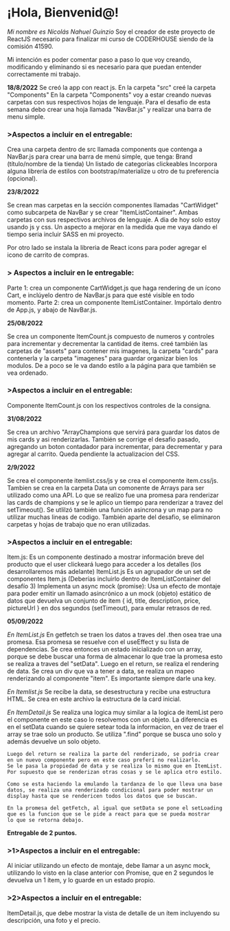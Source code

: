 # ¡Hola, Bienvenid@!

*Mi nombre es Nicolás Nahuel Guinzio*
Soy el creador de este proyecto de ReactJS necesario para finalizar mi curso de CODERHOUSE siendo de la comisión 41590.

Mi intención es poder comentar paso a paso lo que voy creando, modificando y eliminando si es necesario para que puedan entender correctamente mi trabajo.


**18/8/2022**
Se creó la app con react js.
En la carpeta "src" creé la carpeta "Components"
En la carpeta "Components" voy a estar creando nuevas carpetas con sus respectivos hojas de lenguaje.
Para el desafio de esta semana debo crear una hoja llamada "NavBar.js" y realizar una barra de menu simple.

### >Aspectos a incluir en el entregable:
Crea una carpeta dentro de src llamada components que contenga a NavBar.js para crear una barra de menú simple, que tenga:
Brand (título/nombre de la tienda)
Un listado de categorías clickeables
Incorpora alguna librería de estilos con bootstrap/materialize u otro de tu preferencia (opcional).


**23/8/2022**

Se crean mas carpetas en la sección componentes llamadas "CartWidget" como subcarpeta de NavBar y se crear "ItemListContainer".
Ambas carpetas con sus respectivos archivos de lenguaje. 
A dia de hoy solo estoy usando js y css. Un aspecto a mejorar en la medida que me vaya dando el tiempo seria incluir SASS en mi proyecto.

Por otro lado se instala la libreria de React icons para poder agregar el icono de carrito de compras. 


### > Aspectos a incluir en le entregable: 
Parte 1: crea un componente CartWidget.js que haga rendering de un ícono Cart, e inclúyelo dentro de NavBar.js para que esté visible en todo momento.
Parte 2: crea un componente ItemListContainer. Impórtalo dentro de App.js, y abajo de NavBar.js. 


**25/08/2022**

Se crea un componente  ItemCount.js compuesto de numeros y controles para incrementar y decrementar la cantidad de items.
creé también las carpetas de "assets" para contener mis imagenes, la carpeta "cards" para contenerla y la carpeta "imagenes" para guardar organizar bien los modulos.
De a poco se le va dando estilo a la página para que también se vea ordenado.


### >Aspectos a incluir en el entregable:
Componente ItemCount.js con los respectivos controles de la consigna.


**31/08/2022** 

Se crea un archivo "ArrayChampions que servirá para guardar los datos de mis cards y asi renderizarlas. 
También se corrige el desafio pasado, agregando un boton contadador para incrementar, para decrementar y para agregar al carrito.
Queda pendiente la actualizacion del CSS.


**2/9/2022**


Se crea el componente itemlist.css/js y se crea el componente item.css/js. Tambien se crea en la carpeta Data un comonente de Arrays para ser utilizado como una API. 
Lo que se realizo fue una promesa para renderizar las cards de champions y se le aplico un tiempo para renderizar a travez del setTimeout(). Se utlilzó también una función asincrona y un map para no utilizar muchas lineas de codigo. 
También aparte del desafio, se eliminaron carpetas y hojas de trabajo que no eran utilizadas.


### >Aspectos a incluir en el entregable:
Item.js: Es un componente destinado a mostrar información breve del producto que el user clickeará luego para acceder a los detalles (los desarrollaremos más adelante)
ItemList.js Es un agrupador de un set de componentes Item.js (Deberías incluirlo dentro de ItemListContainer del desafío 3)
Implementa un async mock (promise): Usa un efecto de montaje para poder emitir un llamado asincrónico a un mock (objeto) estático de datos que devuelva un conjunto de item { id, title, description, price, pictureUrl } en dos segundos (setTimeout), para emular retrasos de red.


**05/09/2022**


*En ItemList.js*
  En getfetch se traen los datos a traves del .then osea trae una promesa.
  Esa promesa se resuelve con el useEffect y su lista de dependencias.
  Se crea entonces un estado inicializado con un array, porque se debe buscar una forma de almacenar lo que trae la promesa
  esto se realiza a traves del "setData". 
  Luego en el return, se realiza el rendering de data.
  Se crea un div que va a tener a data, se realiza un mapeo renderizando al componente "item". Es importante siempre darle una key.

*En Itemlist.js*
  Se recibe la data, se desestructura y recibe una estructura HTML.
  Se crea en este archivo la estructura de la card inicial.

*En ItemDetail.js*
    Se realiza una logica muy similar a la logica de itemList pero el componente en este caso lo resolvemos con un objeto.
    La diferencia es en el setData cuando se quiere setear toda la informacion, en vez de traer el array se trae solo un producto.
    Se utiliza ".find" porque se busca uno solo y además devuelve un solo objeto.

    Luego del return se realiza la parte del renderizado, se podria crear en un nuevo componente pero en este caso preferí no realizarlo.
    Se le pasa la propiedad de data y se realiza lo mismo que en ItemList. Por supuesto que se renderizan otras cosas y se le aplica otro estilo.

    Como se esta haciendo la emulando la tardanza de lo que lleva una base datos, se realiza una renderizado condicional para poder mostrar un
    display hasta que se rendericen todos los datos que se buscan.

    En la promesa del getFetch, al igual que setData se pone el setLoading que es la funcion que se le pide a react para que se pueda mostrar
    lo que se retorna debajo.

  
  

__Entregable de 2 puntos.__
### >1>Aspectos a incluir en el entregable:
Al iniciar utilizando un efecto de montaje, debe llamar a un async mock, utilizando lo visto en la clase anterior con Promise, que en 2 segundos le devuelva un 1 ítem, y lo guarde en un estado propio.

### >2>Aspectos a incluir en el entregable:
ItemDetail.js, que debe mostrar la vista de detalle de un ítem incluyendo su descripción, una foto y el precio.


